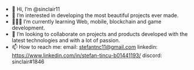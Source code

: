 - 👋 Hi, I’m @sinclair11
- 👀 I’m interested in developing the most beautiful projects ever made.
- 👨🏼‍💻 I’m currently learning Web, mobile, blockchain and game development.
- 💞️ I’m looking to collaborate on projects and products developed with the latest technologies and with a lot of passion.
- 📫 How to reach me:
  email: stefantnc11@gmail.com
  linkedin: https://www.linkedin.com/in/stefan-tincu-b01441193/
  discord: sinclair#1846

<!---
sinclair11/sinclair11 is a ✨ special ✨ repository because its `README.md` (this file) appears on your GitHub profile.
You can click the Preview link to take a look at your changes.
--->
